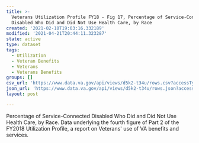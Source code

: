 ```yaml
---
title: >-
  Veterans Utilization Profile FY18 - Fig 17, Percentage of Service-Connected
  Disabled Who Did and Did Not Use Health Care, by Race
created: '2021-02-10T19:03:16.332189'
modified: '2021-04-21T20:44:11.323287'
state: active
type: dataset
tags:
  - Utilization
  - Veteran Benefits
  - Veterans
  - Veterans Benefits
groups: []
csv_url: 'https://www.data.va.gov/api/views/d5k2-t34u/rows.csv?accessType=DOWNLOAD'
json_url: 'https://www.data.va.gov/api/views/d5k2-t34u/rows.json?accessType=DOWNLOAD'
layout: post

---
```

Percentage of Service-Connected Disabled Who Did and Did Not Use Health Care, by Race. Data underlying the fourth figure of Part 2 of the FY2018 Utilization Profile, a report on Veterans' use of VA benefits and services.
